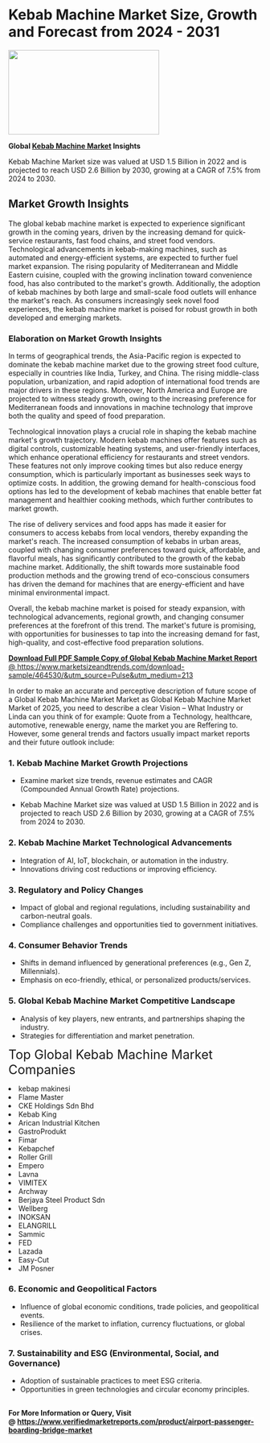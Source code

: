 <H1>Kebab Machine Market Size, Growth and Forecast from 2024 - 2031</H1><img class="aligncenter size-medium wp-image-584254" src="https://thirdeyenews.in/wp-content/uploads/2024/09/Global-Market-Research-300x168.jpeg" alt="" width="300" height="168" /><p><strong>Global&nbsp;<a href="https://www.marketsizeandtrends.com/download-sample/464530/&amp;utm_source=Pulse&amp;utm_medium=213">Kebab Machine Market</a> Insights</strong></p><p>Kebab Machine Market size was valued at USD 1.5 Billion in 2022 and is projected to reach USD 2.6 Billion by 2030, growing at a CAGR of 7.5% from 2024 to 2030.</p><p><h2>Market Growth Insights</h2> <p>The global kebab machine market is expected to experience significant growth in the coming years, driven by the increasing demand for quick-service restaurants, fast food chains, and street food vendors. Technological advancements in kebab-making machines, such as automated and energy-efficient systems, are expected to further fuel market expansion. The rising popularity of Mediterranean and Middle Eastern cuisine, coupled with the growing inclination toward convenience food, has also contributed to the market's growth. Additionally, the adoption of kebab machines by both large and small-scale food outlets will enhance the market's reach. As consumers increasingly seek novel food experiences, the kebab machine market is poised for robust growth in both developed and emerging markets.</p> <p><a href="#"></a></p> <h3>Elaboration on Market Growth Insights</h3> <p>In terms of geographical trends, the Asia-Pacific region is expected to dominate the kebab machine market due to the growing street food culture, especially in countries like India, Turkey, and China. The rising middle-class population, urbanization, and rapid adoption of international food trends are major drivers in these regions. Moreover, North America and Europe are projected to witness steady growth, owing to the increasing preference for Mediterranean foods and innovations in machine technology that improve both the quality and speed of food preparation.</p> <p>Technological innovation plays a crucial role in shaping the kebab machine market's growth trajectory. Modern kebab machines offer features such as digital controls, customizable heating systems, and user-friendly interfaces, which enhance operational efficiency for restaurants and street vendors. These features not only improve cooking times but also reduce energy consumption, which is particularly important as businesses seek ways to optimize costs. In addition, the growing demand for health-conscious food options has led to the development of kebab machines that enable better fat management and healthier cooking methods, which further contributes to market growth.</p> <p>The rise of delivery services and food apps has made it easier for consumers to access kebabs from local vendors, thereby expanding the market's reach. The increased consumption of kebabs in urban areas, coupled with changing consumer preferences toward quick, affordable, and flavorful meals, has significantly contributed to the growth of the kebab machine market. Additionally, the shift towards more sustainable food production methods and the growing trend of eco-conscious consumers has driven the demand for machines that are energy-efficient and have minimal environmental impact.</p> <p>Overall, the kebab machine market is poised for steady expansion, with technological advancements, regional growth, and changing consumer preferences at the forefront of this trend. The market's future is promising, with opportunities for businesses to tap into the increasing demand for fast, high-quality, and cost-effective food preparation solutions.</p> <p><a href="#"></p><p><span class=""><strong>Download Full PDF Sample Copy of Global Kebab Machine Market Report</strong> @ <a href="https://www.marketsizeandtrends.com/download-sample/464530/&amp;utm_source=Pulse&amp;utm_medium=213" target="_blank">https://www.marketsizeandtrends.com/download-sample/464530/&amp;utm_source=Pulse&amp;utm_medium=213</a></span></p><p>In order to make an accurate and perceptive description of future scope of a Global&nbsp;Kebab Machine Market Market as Global&nbsp;Kebab Machine Market Market of 2025, you need to describe a clear Vision &ndash; What Industry or Linda can you think of for example: Quote from a Technology, healthcare, automotive, renewable energy, name the market you are Reffering to. However, some general trends and factors usually impact market reports and their future outlook include:</p><h3>1.&nbsp;<strong>Kebab Machine Market Growth Projections</strong></h3><ul><li>Examine market size trends, revenue estimates and CAGR (Compounded Annual Growth Rate) projections.</li><li><p>Kebab Machine Market size was valued at USD 1.5 Billion in 2022 and is projected to reach USD 2.6 Billion by 2030, growing at a CAGR of 7.5% from 2024 to 2030.</p></li></ul><h3>2.&nbsp;<strong>Kebab Machine Market Technological Advancements</strong></h3><ul><li>Integration of AI, IoT, blockchain, or automation in the industry.</li><li>Innovations driving cost reductions or improving efficiency.</li></ul><h3>3.&nbsp;<strong>Regulatory and Policy Changes</strong></h3><ul><li>Impact of global and regional regulations, including sustainability and carbon-neutral goals.</li><li>Compliance challenges and opportunities tied to government initiatives.</li></ul><h3>4.&nbsp;<strong>Consumer Behavior Trends</strong></h3><ul><li>Shifts in demand influenced by generational preferences (e.g., Gen Z, Millennials).</li><li>Emphasis on eco-friendly, ethical, or personalized products/services.</li></ul><h3>5.&nbsp;<strong>Global Kebab Machine Market Competitive Landscape</strong></h3><ul><li>Analysis of key players, new entrants, and partnerships shaping the industry.</li><li>Strategies for differentiation and market penetration.</li></ul><p data-pm-slice="1 1 []"><span style="color: inherit; font-family: inherit; font-size: 25px;">Top Global Kebab Machine Market Companies</span></p><div class="" data-test-id=""><p><li>kebap makinesi</li><li> Flame Master</li><li> CKE Holdings Sdn Bhd</li><li> Kebab King</li><li> Arican Industrial Kitchen</li><li> GastroProdukt</li><li> Fimar</li><li> Kebapchef</li><li> Roller Grill</li><li> Empero</li><li> Lavna</li><li> VIMITEX</li><li> Archway</li><li> Berjaya Steel Product Sdn</li><li> Wellberg</li><li> INOKSAN</li><li> ELANGRILL</li><li> Sammic</li><li> FED</li><li> Lazada</li><li> Easy-Cut</li><li> JM Posner</li></p></div><h3>6.&nbsp;<strong>Economic and Geopolitical Factors</strong></h3><ul><li>Influence of global economic conditions, trade policies, and geopolitical events.</li><li>Resilience of the market to inflation, currency fluctuations, or global crises.</li></ul><h3>7.&nbsp;<strong>Sustainability and ESG (Environmental, Social, and Governance)</strong></h3><ul><li>Adoption of sustainable practices to meet ESG criteria.</li><li>Opportunities in green technologies and circular economy principles.</li></ul><h2><strong style="font-size: 14px;">For More Information or Query, Visit @&nbsp;</strong><a style="background-color: #ffffff; font-size: 14px;" href="https://www.marketsizeandtrends.com/report/kebab-machine-market/" target="_blank">https://www.verifiedmarketreports.com/product/airport-passenger-boarding-bridge-market</a></h2>
